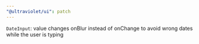 ```yaml
---
"@ultraviolet/ui": patch
---
```


`DateInput`: value changes onBlur instead of onChange to avoid wrong dates while the user is typing
